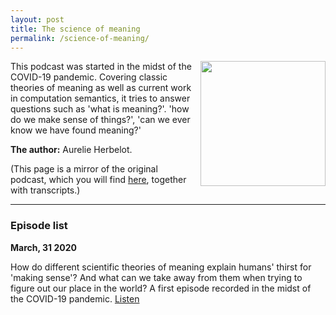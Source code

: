 ```yaml
---
layout: post
title: The science of meaning
permalink: /science-of-meaning/
---
```


<img align="right" src="{{ site.baseurl }}/images/heatmap-trees.png" style="width:200px; margin-left:10px; margin-bottom:20px"/>

This podcast was started in the midst of the COVID-19 pandemic. Covering classic theories of meaning as well as current work in computation semantics, it tries to answer questions such as 'what is meaning?'. 'how do we make sense of things?', 'can we ever know we have found meaning?' 

**The author:** Aurelie Herbelot.

(This page is a mirror of the original podcast, which you will find [here](https://aurelieherbelot.net/podcast/), together with transcripts.)

<hr>


### Episode list

**March, 31 2020**

How do different scientific theories of meaning explain humans' thirst for 'making sense'? And what can we take away from them when trying to figure out our place in the world? A first episode recorded in the midst of the COVID-19 pandemic. [Listen]({{site.baseurl}}/science-of-meaning/making-sense-when-nothing-makes-sense/)

